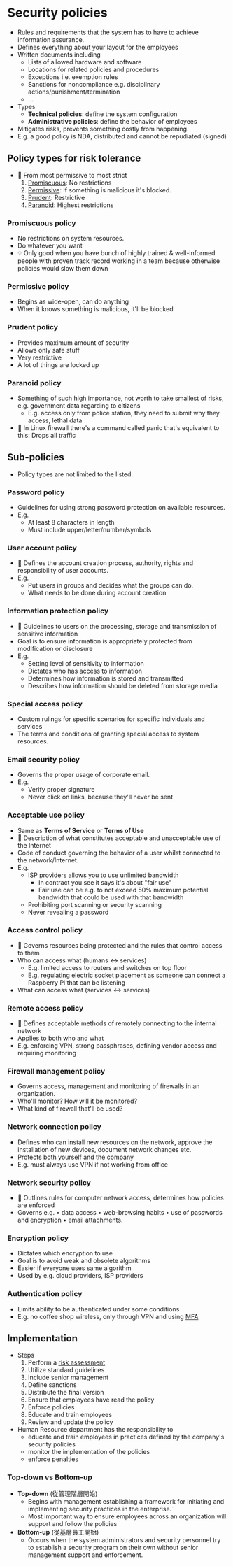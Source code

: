 # Security policies

- Rules and requirements that the system has to have to achieve information assurance.
- Defines everything about your layout for the employees
- Written documents including
  - Lists of allowed hardware and software
  - Locations for related policies and procedures
  - Exceptions i.e. exemption rules
  - Sanctions for noncompliance e.g. disciplinary actions/punishment/termination
  - ...
- Types
  - **Technical policies**: define the system configuration
  - **Administrative policies**: define the behavior of employees
- Mitigates risks, prevents something costly from happening.
- E.g. a good policy is NDA, distributed and cannot be repudiated (signed)

## Policy types for risk tolerance

- 📝 From most permissive to most strict
  1. [Promiscuous](#promiscuous-policy): No restrictions
  2. [Permissive](#permissive-policy): If something is malicious it's blocked.
  3. [Prudent](#prudent-policy): Restrictive
  4. [Paranoid](#paranoid-policy): Highest restrictions

### Promiscuous policy

- No restrictions on system resources.
- Do whatever you want
- 💡 Only good when you have bunch of highly trained & well-informed people with proven track record working in a team because otherwise policies would slow them down

### Permissive policy

- Begins as wide-open, can do anything
- When it knows something is malicious, it'll be blocked

### Prudent policy

- Provides maximum amount of security
- Allows only safe stuff
- Very restrictive
- A lot of things are locked up

### Paranoid policy

- Something of such high importance, not worth to take smallest of risks, e.g. government data regarding to citizens
  - E.g. access only from police station, they need to submit why they access, lethal data
- 🤗 In Linux firewall there's a command called panic that's equivalent to this: Drops all traffic

## Sub-policies

- Policy types are not limited to the listed.

### Password policy

- Guidelines for using strong password protection on available resources.
- E.g.
  - At least 8 characters in length
  - Must include upper/letter/number/symbols

### User account policy

- 📝 Defines the account creation process, authority, rights and responsibility of user accounts.
- E.g.
  - Put users in groups and decides what the groups can do.
  - What needs to be done during account creation

### Information protection policy

- 📝 Guidelines to users on the processing, storage and transmission of sensitive information
- Goal is to ensure information is appropriately protected from modification or disclosure
- E.g.
  - Setting level of sensitivity to information
  - Dictates who has access to information
  - Determines how information is stored and transmitted
  - Describes how information should be deleted from storage media

### Special access policy

- Custom rulings for specific scenarios for specific individuals and services
- The terms and conditions of granting special access to system resources.

### Email security policy

- Governs the proper usage of corporate email.
- E.g.
  - Verify proper signature
  - Never click on links, because they'll never be sent

### Acceptable use policy

- Same as **Terms of Service** or **Terms of Use**
- 📝 Description of what constitutes acceptable and unacceptable use of the Internet
- Code of conduct governing the behavior of a user whilst connected to the network/Internet.
- E.g.
  - ISP providers allows you to use unlimited bandwidth
    - In contract you see it says it's about "fair use"
    - Fair use can be e.g. to not exceed 50% maximum potential bandwidth that could be used with that bandwidth
  - Prohibiting port scanning or security scanning
  - Never revealing a password

### Access control policy

- 📝 Governs resources being protected and the rules that control access to them
- Who can access what (humans <-> services)
  - E.g. limited access to routers and switches on top floor
  - E.g. regulating electric socket placement as someone can connect a Raspberry Pi that can be listening
- What can access what (services <-> services)

### Remote access policy

- 📝 Defines acceptable methods of remotely connecting to the internal network
- Applies to both who and what
- E.g. enforcing VPN, strong passphrases, defining vendor access and requiring monitoring

### Firewall management policy

- Governs access, management and monitoring of firewalls in an organization.
- Who'll monitor? How will it be monitored?
- What kind of firewall that'll be used?

### Network connection policy

- Defines who can install new resources on the network, approve the installation of new devices, document network changes etc.
- Protects both yourself and the company
- E.g. must always use VPN if not working from office

### Network security policy

- 📝 Outlines rules for computer network access, determines how policies are enforced
- Governs e.g. • data access • web-browsing habits • use of passwords and encryption • email attachments.

### Encryption policy

- Dictates which encryption to use
- Goal is to avoid weak and obsolete algorithms
- Easier if everyone uses same algorithm
- Used by e.g. cloud providers, ISP providers

### Authentication policy

- Limits ability to be authenticated under some conditions
- E.g. no coffee shop wireless, only through VPN and using [MFA](identity-access-management-(iam).md#multi-factor-authentication-mfa)

## Implementation

- Steps
  1. Perform a [risk assessment](./risk-management.md#risk-assessment)
  2. Utilize standard guidelines
  3. Include senior management
  4. Define sanctions
  5. Distribute the final version
  6. Ensure that employees have read the policy
  7. Enforce policies
  8. Educate and train employees
  9. Review and update the policy
- Human Resource department has the responsibility to
  - educate and train employees in practices defined by the company's security policies
  - monitor the implementation of the policies
  - enforce penalties

### Top-down vs Bottom-up

- **Top-down** (從管理階層開始)
  - Begins with management establishing a framework for initiating and implementing security practices in the enterprise.¨
  - Most important way to ensure employees across an organization will support and follow the policies
- **Bottom-up** (從基層員工開始)
  - Occurs when the system administrators and security personnel try to establish a security program on their own without senior management support and enforcement.
